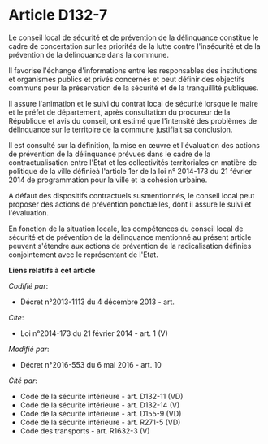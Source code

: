 # Article D132-7

Le conseil local de sécurité et de prévention de la délinquance constitue le cadre de concertation sur les priorités de la
lutte contre l'insécurité et de la prévention de la délinquance dans la commune. 

Il favorise l'échange d'informations entre les responsables des institutions et organismes publics et privés concernés et
peut définir des objectifs communs pour la préservation de la sécurité et de la tranquillité publiques. 

Il assure l'animation et le suivi du contrat local de sécurité lorsque le maire et le préfet de département, après
consultation du procureur de la République et avis du conseil, ont estimé que l'intensité des problèmes de délinquance sur le
territoire de la commune justifiait sa conclusion. 

Il est consulté sur la définition, la mise en œuvre et l'évaluation des actions de prévention de la délinquance prévues dans
le cadre de la contractualisation entre l'Etat et les collectivités territoriales en matière de politique de la ville
définieà l'article 1er de la loi n° 2014-173 du 21 février 2014 de programmation pour la ville et la cohésion urbaine. 

A défaut des dispositifs contractuels susmentionnés, le conseil local peut proposer des actions de prévention ponctuelles,
dont il assure le suivi et l'évaluation. 

En fonction de la situation locale, les compétences du conseil local de sécurité et de prévention de la délinquance mentionné
au présent article peuvent s'étendre aux actions de prévention de la radicalisation définies conjointement avec le
représentant de l'Etat.

**Liens relatifs à cet article**

_Codifié par_:

  - Décret n°2013-1113 du 4 décembre 2013 - art.

_Cite_:

  - Loi n°2014-173 du 21 février 2014 - art. 1 (V)

_Modifié par_:

  - Décret n°2016-553 du 6 mai 2016 - art. 10

_Cité par_:

  - Code de la sécurité intérieure - art. D132-11 (VD)
  - Code de la sécurité intérieure - art. D132-14 (V)
  - Code de la sécurité intérieure - art. D155-9 (VD)
  - Code de la sécurité intérieure - art. R271-5 (VD)
  - Code des transports - art. R1632-3 (V)
